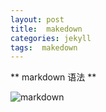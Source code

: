 ```yaml
---
layout: post
title:  makedown
categories: jekyll
tags:  makedown
---
```


** markdown 语法 **

![markdown](http://gozhe.github.io/images/makedown.png)



